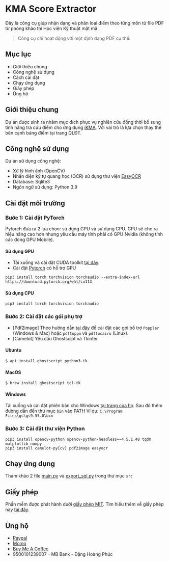 # KMA Score Extractor
Đây là công cụ giúp nhận dạng và phân loại điểm theo từng môn từ file PDF từ phòng khảo thí Học viện Kỹ thuật mật mã.
> Công cụ chỉ hoạt động với một định dạng PDF cụ thể.
## Mục lục
- Giới thiệu chung
- Công nghệ sử dụng
- Cách cài đặt
- Chạy ứng dụng
- Giấy phép
- Ủng hộ
## Giới thiệu chung
Dự án được sinh ra nhằm mục đích phục vụ nghiên cứu đồng thời bổ sung tính năng tra cứu điểm cho ứng dụng [iKMA](https://kma.dhpgo.com). Với vai trò là lựa chọn thay thế bên cạnh bảng điểm tại trang QLĐT.
## Công nghệ sử dụng
Dự án sử dụng công nghệ: 
- Xử lý hình ảnh (OpenCV)
- Nhận diện ký tự quang học (OCR) sử dụng thư viện [EasyOCR](https://github.com/JaidedAI/EasyOCR)
- Database: Sqlite3
- Ngôn ngữ sử dụng: Python 3.9
## Cài đặt môi trường
### Bước 1: Cài đặt PyTorch
Pytorch đưa ra 2 lựa chọn: sử dụng GPU và sử dụng CPU. GPU sẽ cho ra hiệu năng cao hơn nhưng yêu cầu máy tính phải có GPU Nvidia (không tính các dòng GPU Mobile).

#### Sử dụng GPU
- Tải xuống và cài đặt CUDA toolkit [tại đây](https://developer.nvidia.com/cuda-downloads).
- Cài đặt [Pytorch](https://pytorch.org/get-started/locally/) có hỗ trợ GPU
```shell
pip3 install torch torchvision torchaudio --extra-index-url https://download.pytorch.org/whl/cu113
```
#### Sử dụng CPU
```shell
pip3 install torch torchvision torchaudio
```
### Bước 2: Cài đặt các gói phụ trợ
- [Pdf2image] Theo hướng dẫn [tại đây](https://github.com/Belval/pdf2image#how-to-install) để cài đặt các gói bổ trợ `Poppler` (Windows & Mac) hoặc `pdftoppm` và `pdftocairo` (Linux).
- [Camelot] Yêu cầu Ghostscipt và Tkinter
#### Ubuntu
```
$ apt install ghostscript python3-tk
```

#### MacOS
```
$ brew install ghostscript tcl-tk
```

#### Windows
Tải xuống và cài đặt phiên bản cho Windows [tại trang của họ](https://ghostscript.com/releases/gsdnld.html). Sau đó thêm đường dẫn đến thư mục `bin` vào PATH
Ví dụ: `C:\Program Files\gs\gs9.55.0\bin`
### Bước 3: Cài đặt thư viện Python
```
pip3 install opencv-python opencv-python-headless==4.5.1.48 tqdm matplotlib numpy
pip3 install camelot-py[cv] pdf2image easyocr
```

## Chạy ứng dụng
Tham khảo 2 file [main.py](https://github.com/Haven-Code/KMA-Score-Extractor/blob/main/src/main.py) và [export_sql.py](https://github.com/Haven-Code/KMA-Score-Extractor/blob/main/src/export_sql.py) trong thư mục `src`
## Giấy phép
Phần mềm được phát hành dưới [giấy phép MIT](https://github.com/Haven-Code/KMA-Score-Extractor/blob/main/LICENSE). Tìm hiểu thêm về giấy phép này [tại đây](https://viblo.asia/p/tim-hieu-cach-hoat-dong-cua-cac-loai-license-ma-nguon-mo-open-source-license-GrLZDknOKk0#_d-mit-license-7).
## Ủng hộ
- [Paypal](https://paypal.me/phuchptty)
- [Momo](https://nhantien.momo.vn/Gjs532xiR34)
- [Buy Me A Coffee](https://www.buymeacoffee.com/phuchptty)
- 9500101239007 - MB Bank - Đặng Hoàng Phúc
